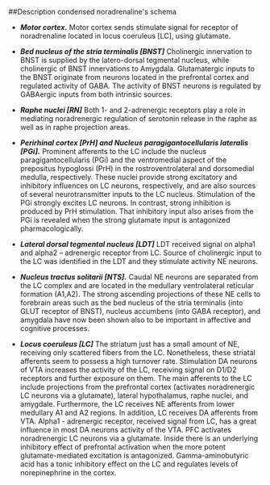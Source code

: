 ##Description condensed noradrenaline's schema
- ***Motor cortex.***
Motor cortex sends stimulate signal for receptor of noradrenaline located in locus coeruleus [LC], using glutamate.

- ***Bed nucleus of the stria terminalis [BNST]***
Cholinergic innervation to BNST is supplied by the latero-dorsal tegmental nucleus, while cholinergic of BNST innervations to Amygdala. Glutamatergic inputs to the BNST originate from neurons located in the prefrontal cortex and regulated activity of GABA. The activity of BNST neurons is regulated by GABAergic inputs from both intrinsic sources. 

- ***Raphe nuclei [RN]***
Both 1- and 2-adrenergic receptors play a role in mediating noradrenergic regulation of serotonin release in the raphe as well as in raphe projection areas. 

- ***Perirhinal cortex [PrH] and Nucleus paragigantocellularis lateralis [PGi].***
Prominent afferents to the LC include the nucleus paragigantocellularis (PGi) and the ventromedial aspect of the prepositus hypoglossi (PrH) in the rostroventrolateral and dorsomedial medulla, respectively. These nuclei provide strong excitatory and inhibitory influences on LC neurons, respectively, and are also sources of several neurotransmitter inputs to the LC nucleus. Stimulation of the PGi strongly excites LC neurons. In contrast, strong inhibition is produced by PrH stimulation. That inhibitory input also arises from the PGi is revealed when the strong glutamate input is antagonized pharmacologically.

- ***Lateral dorsal tegmental nucleus [LDT]***
LDT received signal on alpha1 and alpha2 – adrenergic receptor from LC. Source of cholinergic input to the LC was identified in the LDT and they stimulate activity NE neurons.

- ***Nucleus tractus solitarii [NTS].***
Caudal NE neurons are separated from the LC complex and are located in the medullary ventrolateral reticular formation (A1,A2). The strong ascending projections of these NE cells to forebrain areas such as the bed nucleus of the stria terminalis (into GLUT receptor of BNST), nucleus accumbens (into GABA receptor), and amygdala have now been shown also to be important in affective and cognitive processes.

- ***Locus coeruleus [LC]***
The striatum just has a small amount of NE, receiving only scattered fibers from the LC. Nonetheless, these striatal afferents seem to possess a high turnover rate. Stimulation DA neurons of VTA increases the activity of the LC, receiving signal on D1/D2 receptors and further exposure on them. The main afferents to the LC include projections from the prefrontal cortex (activates noradrenergic LC neurons via a glutamate), lateral hypothalamus, raphe nuclei, and amygdale. Furthermore, the LC receives NE afferents from lower medullary A1 and A2 regions. In addition, LC receives DA afferents from VTA. Alpha1 - adrenergic receptor, received signal from LC, has a great influence in most DA neurons activity of the VTA. PFC activates noradrenergic LC neurons via a glutamate. Inside there is an underlying inhibitory effect of prefrontal activation when the more potent glutamate-mediated excitation is antagonized. Gamma-aminobutyric acid has a tonic inhibitory effect on the LC and regulates levels of norepinephrine in the cortex.

